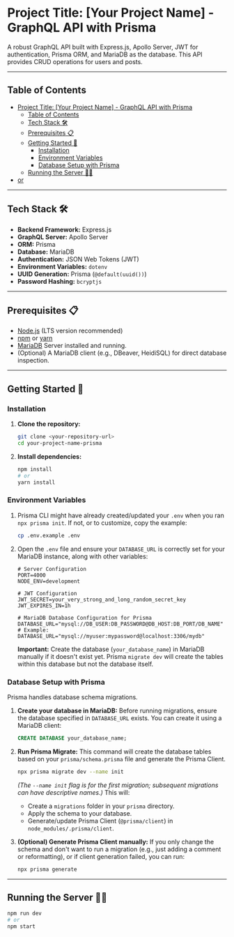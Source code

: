 # Project Title: [Your Project Name] - GraphQL API with Prisma

A robust GraphQL API built with Express.js, Apollo Server, JWT for authentication, Prisma ORM, and MariaDB as the database. This API provides CRUD operations for users and posts.

---

## Table of Contents
- [Project Title: \[Your Project Name\] - GraphQL API with Prisma](#project-title-your-project-name---graphql-api-with-prisma)
  - [Table of Contents](#table-of-contents)
  - [Tech Stack 🛠️](#tech-stack-️)
  - [Prerequisites 📋](#prerequisites-)
  - [Getting Started 🚀](#getting-started-)
    - [Installation](#installation)
    - [Environment Variables](#environment-variables)
    - [Database Setup with Prisma](#database-setup-with-prisma)
  - [Running the Server 🏃‍♂️](#running-the-server-️)
- [or](#or)
---

## Tech Stack 🛠️

* **Backend Framework:** Express.js
* **GraphQL Server:** Apollo Server
* **ORM:** Prisma
* **Database:** MariaDB
* **Authentication:** JSON Web Tokens (JWT)
* **Environment Variables:** `dotenv`
* **UUID Generation:** Prisma (`@default(uuid())`)
* **Password Hashing:** `bcryptjs`

---

## Prerequisites 📋

* [Node.js](https://nodejs.org/) (LTS version recommended)
* [npm](https://www.npmjs.com/) or [yarn](https://yarnpkg.com/)
* [MariaDB](https://mariadb.org/download/) Server installed and running.
* (Optional) A MariaDB client (e.g., DBeaver, HeidiSQL) for direct database inspection.

---

## Getting Started 🚀

### Installation

1.  **Clone the repository:**
    ```bash
    git clone <your-repository-url>
    cd your-project-name-prisma
    ```

2.  **Install dependencies:**
    ```bash
    npm install
    # or
    yarn install
    ```

### Environment Variables

1.  Prisma CLI might have already created/updated your `.env` when you ran `npx prisma init`. If not, or to customize, copy the example:
    ```bash
    cp .env.example .env
    ```

2.  Open the `.env` file and ensure your `DATABASE_URL` is correctly set for your MariaDB instance, along with other variables:
    ```env
    # Server Configuration
    PORT=4000
    NODE_ENV=development

    # JWT Configuration
    JWT_SECRET=your_very_strong_and_long_random_secret_key
    JWT_EXPIRES_IN=1h

    # MariaDB Database Configuration for Prisma
    DATABASE_URL="mysql://DB_USER:DB_PASSWORD@DB_HOST:DB_PORT/DB_NAME"
    # Example: DATABASE_URL="mysql://myuser:mypassword@localhost:3306/mydb"
    ```
    **Important:** Create the database (`your_database_name`) in MariaDB manually if it doesn't exist yet. Prisma `migrate dev` will create the tables within this database but not the database itself.

### Database Setup with Prisma

Prisma handles database schema migrations.

1.  **Create your database in MariaDB:**
    Before running migrations, ensure the database specified in `DATABASE_URL` exists. You can create it using a MariaDB client:
    ```sql
    CREATE DATABASE your_database_name;
    ```

2.  **Run Prisma Migrate:**
    This command will create the database tables based on your `prisma/schema.prisma` file and generate the Prisma Client.
    ```bash
    npx prisma migrate dev --name init
    ```
    *(The `--name init` flag is for the first migration; subsequent migrations can have descriptive names.)*
    This will:
    * Create a `migrations` folder in your `prisma` directory.
    * Apply the schema to your database.
    * Generate/update Prisma Client (`@prisma/client`) in `node_modules/.prisma/client`.

3.  **(Optional) Generate Prisma Client manually:**
    If you only change the schema and don't want to run a migration (e.g., just adding a comment or reformatting), or if client generation failed, you can run:
    ```bash
    npx prisma generate
    ```

---
## Running the Server 🏃‍♂️
```bash
npm run dev
# or
npm start